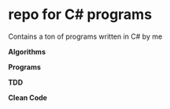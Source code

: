 # repo for C# programs

Contains a ton of programs written in C# by me

 **Algorithms**

 **Programs**

 **TDD**

 **Clean Code**
